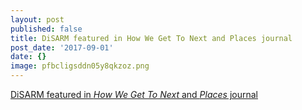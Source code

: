 ```yaml
---
layout: post
published: false
title: DiSARM featured in How We Get To Next and Places journal
post_date: '2017-09-01'
date: {}
image: pfbcligsddn05y8qkzoz.png
---
```

[DiSARM featured in _How We Get To Next_ and _Places_ journal](https://howwegettonext.com/the-machine-and-the-mosquito-29205f61e811)

